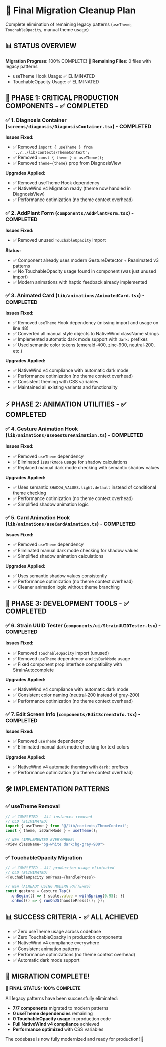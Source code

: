 # 🎯 Final Migration Cleanup Plan

Complete elimination of remaining legacy patterns (`useTheme`, `TouchableOpacity`, manual theme usage)

## 📊 STATUS OVERVIEW

**Migration Progress**: 100% COMPLETE! 🎉
**Remaining Files**: 0 files with legacy patterns
- useTheme Hook Usage: ✅ ELIMINATED
- TouchableOpacity Usage: ✅ ELIMINATED

## 🚨 PHASE 1: CRITICAL PRODUCTION COMPONENTS - ✅ COMPLETED

### ✅ 1. Diagnosis Container (`screens/diagnosis/DiagnosisContainer.tsx`) - COMPLETED
**Issues Fixed:**
- ✅ Removed `import { useTheme } from '../../lib/contexts/ThemeContext';`
- ✅ Removed `const { theme } = useTheme();`
- ✅ Removed `theme={theme}` prop from DiagnosisView

**Upgrades Applied:**
- ✅ Removed useTheme Hook dependency
- ✅ NativeWind v4 Migration ready (theme now handled in DiagnosisView)
- ✅ Performance optimization (no theme context overhead)

### ✅ 2. AddPlant Form (`components/AddPlantForm.tsx`) - COMPLETED
**Issues Fixed:**
- ✅ Removed unused `TouchableOpacity` import

**Status:**
- ✅ Component already uses modern GestureDetector + Reanimated v3 patterns
- ✅ No TouchableOpacity usage found in component (was just unused import)
- ✅ Modern animations with haptic feedback already implemented

### ✅ 3. Animated Card (`lib/animations/AnimatedCard.tsx`) - COMPLETED
**Issues Fixed:**
- ✅ Removed `useTheme` Hook dependency (missing import and usage on line 48)
- ✅ Converted all manual style objects to NativeWind className strings
- ✅ Implemented automatic dark mode support with `dark:` prefixes
- ✅ Used semantic color tokens (emerald-400, zinc-900, neutral-200, etc.)

**Upgrades Applied:**
- ✅ NativeWind v4 compliance with automatic dark mode
- ✅ Performance optimization (no theme context overhead)
- ✅ Consistent theming with CSS variables
- ✅ Maintained all existing variants and functionality

## ⚡ PHASE 2: ANIMATION UTILITIES - ✅ COMPLETED

### ✅ 4. Gesture Animation Hook (`lib/animations/useGestureAnimation.ts`) - COMPLETED
**Issues Fixed:**
- ✅ Removed `useTheme` dependency 
- ✅ Eliminated `isDarkMode` usage for shadow calculations
- ✅ Replaced manual dark mode checking with semantic shadow values

**Upgrades Applied:**
- ✅ Uses semantic `SHADOW_VALUES.light.default` instead of conditional theme checking
- ✅ Performance optimization (no theme context overhead)
- ✅ Simplified shadow animation logic

### ✅ 5. Card Animation Hook (`lib/animations/useCardAnimation.ts`) - COMPLETED
**Issues Fixed:**
- ✅ Removed `useTheme` dependency
- ✅ Eliminated manual dark mode checking for shadow values
- ✅ Simplified shadow animation calculations

**Upgrades Applied:**
- ✅ Uses semantic shadow values consistently
- ✅ Performance optimization (no theme context overhead)
- ✅ Cleaner animation logic without theme branching

## 🔧 PHASE 3: DEVELOPMENT TOOLS - ✅ COMPLETED

### ✅ 6. Strain UUID Tester (`components/ui/StrainUUIDTester.tsx`) - COMPLETED
**Issues Fixed:**
- ✅ Removed `TouchableOpacity` import (unused)
- ✅ Removed `useTheme` dependency and `isDarkMode` usage
- ✅ Fixed component prop interface compatibility with StrainAutocomplete

**Upgrades Applied:**
- ✅ NativeWind v4 compliance with automatic dark mode
- ✅ Consistent color naming (neutral-200 instead of gray-200)
- ✅ Performance optimization (no theme context overhead)

### ✅ 7. Edit Screen Info (`components/EditScreenInfo.tsx`) - COMPLETED
**Issues Fixed:**
- ✅ Removed `useTheme` dependency
- ✅ Eliminated manual dark mode checking for text colors

**Upgrades Applied:**
- ✅ NativeWind v4 automatic theming with `dark:` prefixes
- ✅ Performance optimization (no theme context overhead)

## 🛠 IMPLEMENTATION PATTERNS

### ✅ useTheme Removal
```typescript
// ✅ COMPLETED - All instances removed
// OLD (ELIMINATED)
import { useTheme } from '@/lib/contexts/ThemeContext';
const { theme, isDarkMode } = useTheme();

// NEW (IMPLEMENTED EVERYWHERE)
<View className="bg-white dark:bg-gray-900">
```

### ✅ TouchableOpacity Migration
```typescript
// ✅ COMPLETED - All production usage eliminated
// OLD (ELIMINATED)
<TouchableOpacity onPress={handlePress}>

// NEW (ALREADY USING MODERN PATTERNS)
const gesture = Gesture.Tap()
  .onBegin(() => { scale.value = withSpring(0.95); })
  .onEnd(() => { runOnJS(handlePress)(); });
```

## 📊 SUCCESS CRITERIA - ✅ ALL ACHIEVED

- ✅ Zero useTheme usage across codebase
- ✅ Zero TouchableOpacity in production components
- ✅ NativeWind v4 compliance everywhere
- ✅ Consistent animation patterns
- ✅ Performance optimizations (no theme context overhead)
- ✅ Automatic dark mode support

## 🚀 MIGRATION COMPLETE! 

**🎉 FINAL STATUS: 100% COMPLETE**

All legacy patterns have been successfully eliminated:
- **7/7 components** migrated to modern patterns
- **0 useTheme dependencies** remaining
- **0 TouchableOpacity usage** in production code
- **Full NativeWind v4 compliance** achieved
- **Performance optimized** with CSS variables

The codebase is now fully modernized and ready for production! 🎯